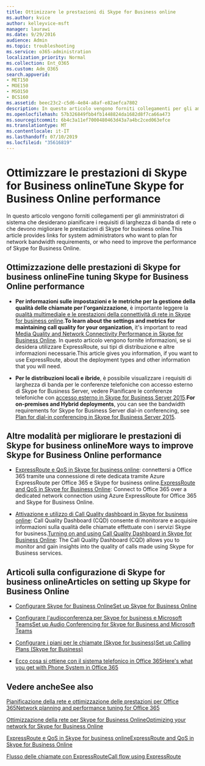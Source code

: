 ```yaml
---
title: Ottimizzare le prestazioni di Skype for Business online
ms.author: kvice
author: kelleyvice-msft
manager: laurawi
ms.date: 9/29/2016
audience: Admin
ms.topic: troubleshooting
ms.service: o365-administration
localization_priority: Normal
ms.collection: Ent_O365
ms.custom: Adm_O365
search.appverid:
- MET150
- MOE150
- MSO150
- BCS160
ms.assetid: beec23c2-c5d6-4e84-a8af-e82aefca7802
description: In questo articolo vengono forniti collegamenti per gli amministratori di sistema che desiderano pianificare i requisiti di larghezza di banda di rete o che devono migliorare le prestazioni di Skype for business online.
ms.openlocfilehash: 57b326849fbb4fb1448824da1682d8f7ca66a473
ms.sourcegitcommit: 6b4c3a11ef7000480463d43a7a4bc2ced063efce
ms.translationtype: MT
ms.contentlocale: it-IT
ms.lasthandoff: 07/10/2019
ms.locfileid: "35616819"
---
```

# <a name="tune-skype-for-business-online-performance"></a><span data-ttu-id="4b208-103">Ottimizzare le prestazioni di Skype for Business online</span><span class="sxs-lookup"><span data-stu-id="4b208-103">Tune Skype for Business Online performance</span></span>

<span data-ttu-id="4b208-104">In questo articolo vengono forniti collegamenti per gli amministratori di sistema che desiderano pianificare i requisiti di larghezza di banda di rete o che devono migliorare le prestazioni di Skype for business online.</span><span class="sxs-lookup"><span data-stu-id="4b208-104">This article provides links for system administrators who want to plan for network bandwidth requirements, or who need to improve the performance of Skype for Business Online.</span></span> 
  
## <a name="fine-tuning-skype-for-business-online-performance"></a><span data-ttu-id="4b208-105">Ottimizzazione delle prestazioni di Skype for business online</span><span class="sxs-lookup"><span data-stu-id="4b208-105">Fine tuning Skype for Business Online performance</span></span>

- <span data-ttu-id="4b208-106">**Per informazioni sulle impostazioni e le metriche per la gestione della qualità delle chiamate per l'organizzazione**, è importante leggere la [qualità multimediale e le prestazioni della connettività di rete in Skype for business online](https://docs.microsoft.com/skypeforbusiness/optimizing-your-network/media-quality-and-network-connectivity-performance).</span><span class="sxs-lookup"><span data-stu-id="4b208-106">**To learn about the settings and metrics for maintaining call quality for your organization**, it's important to read [Media Quality and Network Connectivity Performance in Skype for Business Online](https://docs.microsoft.com/skypeforbusiness/optimizing-your-network/media-quality-and-network-connectivity-performance).</span></span> <span data-ttu-id="4b208-107">In questo articolo vengono fornite informazioni, se si desidera utilizzare ExpressRoute, sui tipi di distribuzione e altre informazioni necessarie.</span><span class="sxs-lookup"><span data-stu-id="4b208-107">This article gives you information, if you want to use ExpressRoute, about the deployment types and other information that you will need.</span></span>
    
- <span data-ttu-id="4b208-108">**Per le distribuzioni locali e ibride**, è possibile visualizzare i requisiti di larghezza di banda per le conferenze telefoniche con accesso esterno di Skype for Business Server, vedere Pianificare le conferenze telefoniche con [accesso esterno in Skype for Business Server 2015](https://docs.microsoft.com/skypeforbusiness/plan-your-deployment/conferencing/dial-in-conferencing).</span><span class="sxs-lookup"><span data-stu-id="4b208-108">**For on-premises and Hybrid deployments**, you can see the bandwidth requirements for Skype for Business Server dial-in conferencing, see [Plan for dial-in conferencing in Skype for Business Server 2015](https://docs.microsoft.com/skypeforbusiness/plan-your-deployment/conferencing/dial-in-conferencing).</span></span>
    
## <a name="more-ways-to-improve-skype-for-business-online-performance"></a><span data-ttu-id="4b208-109">Altre modalità per migliorare le prestazioni di Skype for business online</span><span class="sxs-lookup"><span data-stu-id="4b208-109">More ways to improve Skype for Business Online performance</span></span>

- <span data-ttu-id="4b208-110">[ExpressRoute e QoS in Skype for business online](https://docs.microsoft.com/skypeforbusiness/optimizing-your-network/expressroute-and-qos-in-skype-for-business-online): connettersi a Office 365 tramite una connessione di rete dedicata tramite Azure ExpressRoute per Office 365 e Skype for business online.</span><span class="sxs-lookup"><span data-stu-id="4b208-110">[ExpressRoute and QoS in Skype for Business Online](https://docs.microsoft.com/skypeforbusiness/optimizing-your-network/expressroute-and-qos-in-skype-for-business-online): Connect to Office 365 over a dedicated network connection using Azure ExpressRoute for Office 365 and Skype for Business Online.</span></span> 
    
- <span data-ttu-id="4b208-111">[Attivazione e utilizzo di Call Quality dashboard in Skype for business online](https://docs.microsoft.com/SkypeForBusiness/using-call-quality-in-your-organization/turning-on-and-using-call-quality-dashboard): Call Quality Dashboard (CQD) consente di monitorare e acquisire informazioni sulla qualità delle chiamate effettuate con i servizi Skype for business.</span><span class="sxs-lookup"><span data-stu-id="4b208-111">[Turning on and using Call Quality Dashboard in Skype for Business Online](https://docs.microsoft.com/SkypeForBusiness/using-call-quality-in-your-organization/turning-on-and-using-call-quality-dashboard): The Call Quality Dashboard (CQD) allows you to monitor and gain insights into the quality of calls made using Skype for Business services.</span></span> 
    
## <a name="articles-on-setting-up-skype-for-business-online"></a><span data-ttu-id="4b208-112">Articoli sulla configurazione di Skype for business online</span><span class="sxs-lookup"><span data-stu-id="4b208-112">Articles on setting up Skype for Business Online</span></span>

- [<span data-ttu-id="4b208-113">Configurare Skype for Business Online</span><span class="sxs-lookup"><span data-stu-id="4b208-113">Set up Skype for Business Online</span></span>](https://docs.microsoft.com/skypeforbusiness/set-up-skype-for-business-online/set-up-skype-for-business-online)
    
- [<span data-ttu-id="4b208-114">Configurare l'audioconferenza per Skype for business e Microsoft Teams</span><span class="sxs-lookup"><span data-stu-id="4b208-114">Set up Audio Conferencing for Skype for Business and Microsoft Teams</span></span>](https://docs.microsoft.com/skypeforbusiness/audio-conferencing-in-office-365/set-up-audio-conferencing)
    
- [<span data-ttu-id="4b208-115">Configurare i piani per le chiamate (Skype for business)</span><span class="sxs-lookup"><span data-stu-id="4b208-115">Set up Calling Plans (Skype for Business)</span></span>](https://docs.microsoft.com/SkypeForBusiness/what-are-calling-plans-in-office-365/set-up-calling-plans)
    
- [<span data-ttu-id="4b208-116">Ecco cosa si ottiene con il sistema telefonico in Office 365</span><span class="sxs-lookup"><span data-stu-id="4b208-116">Here's what you get with Phone System in Office 365</span></span>](https://docs.microsoft.com/skypeforbusiness/what-is-phone-system-in-office-365/here-s-what-you-get-with-phone-system)
    
## <a name="see-also"></a><span data-ttu-id="4b208-117">Vedere anche</span><span class="sxs-lookup"><span data-stu-id="4b208-117">See also</span></span>

[<span data-ttu-id="4b208-118">Pianificazione della rete e ottimizzazione delle prestazioni per Office 365</span><span class="sxs-lookup"><span data-stu-id="4b208-118">Network planning and performance tuning for Office 365</span></span>](network-planning-and-performance.md)
  
[<span data-ttu-id="4b208-119">Ottimizzazione della rete per Skype for Business Online</span><span class="sxs-lookup"><span data-stu-id="4b208-119">Optimizing your network for Skype for Business Online</span></span>](https://docs.microsoft.com/skypeforbusiness/optimizing-your-network/optimizing-your-network)
  
[<span data-ttu-id="4b208-120">ExpressRoute e QoS in Skype for business online</span><span class="sxs-lookup"><span data-stu-id="4b208-120">ExpressRoute and QoS in Skype for Business Online</span></span>](https://docs.microsoft.com/skypeforbusiness/optimizing-your-network/expressroute-and-qos-in-skype-for-business-online)
  
[<span data-ttu-id="4b208-121">Flusso delle chiamate con ExpressRoute</span><span class="sxs-lookup"><span data-stu-id="4b208-121">Call flow using ExpressRoute</span></span>](https://docs.microsoft.com/skypeforbusiness/optimizing-your-network/call-flow-using-expressroute)

